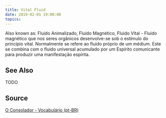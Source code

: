 ```yaml
---
title: Vital Fluid
date: 2019-02-01 19:00:00
topics:
---
```


Also known as: Fluido Animalizado, Fluido Magnético, Fluido Vital - Fluido magnético que nos seres orgânicos desenvolve-se sob o estímulo do princípio vital. Normalmente se refere ao fluido próprio de um médium. Este se combina com o fluido universal acumulado por um Espírito comunicante para produzir uma manifestação espírita.

## See Also
TODO

## Source
[O Consolador - Vocabulário (pt-BR)](http://www.oconsolador.com.br/linkfixo/vocabulario/principal.html)


